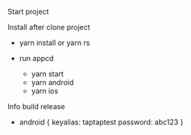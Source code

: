 Start project

Install after clone project 
- yarn install or yarn rs

- run appcd 
  - yarn start
  - yarn android
  - yarn ios

Info build release

- android {
  keyalias: taptaptest
  password: abc123
  }
